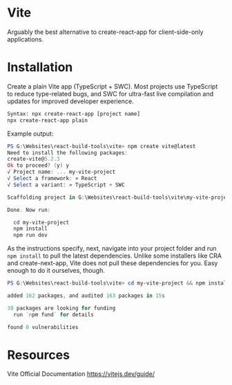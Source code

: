 # Vite

Arguably the best alternative to create-react-app for client-side-only applications.

# Installation

Create a plain Vite app (TypeScript + SWC).
Most projects use TypeScript to reduce type-related bugs,
and SWC for ultra-fast live compilation and updates for improved developer experience.

```bash
Syntax: npx create-react-app [project name]
npx create-react-app plain
```

Example output:
```ps1
PS G:\Websites\react-build-tools\vite> npm create vite@latest
Need to install the following packages:
create-vite@5.2.3
Ok to proceed? (y) y
√ Project name: ... my-vite-project
√ Select a framework: » React
√ Select a variant: » TypeScript + SWC

Scaffolding project in G:\Websites\react-build-tools\vite\my-vite-project...

Done. Now run:

  cd my-vite-project
  npm install
  npm run dev
```

As the instructions specify, next, navigate into your project folder
and run `npm install` to pull the latest dependencies. Unlike some installers
like CRA and create-next-app, Vite does not pull these dependencies for you.
Easy enough to do it ourselves, though.

```ps1
PS G:\Websites\react-build-tools\vite> cd my-vite-project && npm install

added 162 packages, and audited 163 packages in 15s

38 packages are looking for funding
  run `npm fund` for details

found 0 vulnerabilities
```

# Resources

Vite Official Documentation
https://vitejs.dev/guide/

